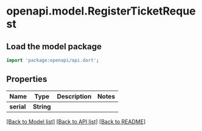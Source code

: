 # openapi.model.RegisterTicketRequest

## Load the model package
```dart
import 'package:openapi/api.dart';
```

## Properties
Name | Type | Description | Notes
------------ | ------------- | ------------- | -------------
**serial** | **String** |  | 

[[Back to Model list]](../README.md#documentation-for-models) [[Back to API list]](../README.md#documentation-for-api-endpoints) [[Back to README]](../README.md)


